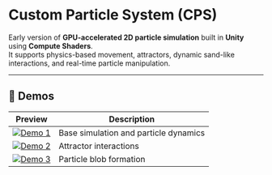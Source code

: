 #  Custom Particle System (CPS)

Early version of **GPU-accelerated 2D particle simulation** built in **Unity** using **Compute Shaders**.  
It supports physics-based movement, attractors, dynamic sand-like interactions, and real-time particle manipulation.

---

## 🎥 Demos

| Preview | Description |
|----------|--------------|
| [![Demo 1](https://img.youtube.com/vi/b0TTSp7p5z8/hqdefault.jpg)](https://youtu.be/b0TTSp7p5z8) | Base simulation and particle dynamics |
| [![Demo 2](https://img.youtube.com/vi/-7eHKUGghc0/hqdefault.jpg)](https://youtu.be/-7eHKUGghc0) | Attractor interactions |
| [![Demo 3](https://img.youtube.com/vi/Qq1xMr5-VcU/hqdefault.jpg)](https://youtu.be/Qq1xMr5-VcU) | Particle blob formation |
